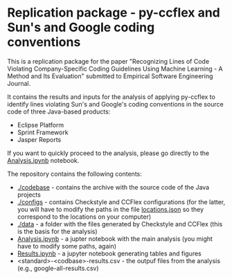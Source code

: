 # Replication package - py-ccflex and Sun's and Google coding conventions

This is a replication package for the paper "Recognizing Lines of Code Violating Company-Specific Coding Guidelines Using Machine Learning - A Method and Its Evaluation" submitted to Empirical Software Engineering Journal.

It contains the results and inputs for the analysis of applying py-ccflex to identify lines violating Sun's and Google's coding conventions in the source code of three Java-based products:
- Eclipse Platform
- Sprint Framework
- Jasper Reports

If you want to quickly proceed to the analysis, please go directly to the [Analysis.ipynb](Analysis.ipynb) notebook.

The repository contains the following contents:
- [./codebase](codebase) - contains the archive with the source code of the Java projects
- [./configs](configs) - contains Checkstyle and CCFlex configurations (for the latter, you will have to modify the paths in the  file [locations.json](./configs/ccflex/locations.json) so they correspond to the locations on your computer)
- [./data](data) - a folder with the files generated by Checkstyle and CCFlex (this is the basis for the analysis)
- [Analysis.ipynb](Analysis.ipynb) - a jupter notebook with the main analysis (you might have to modify some paths, again)
- [Results.ipynb](Results.ipynb) - a jupyter notebook generating tables and figures 
- \<standard\>-\<codbase\>-results.csv - the outpuf files from the analysis (e.g., google-all-results.csv)



